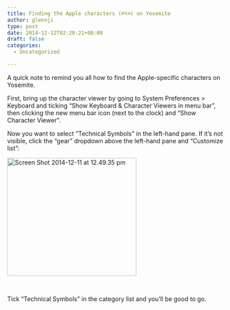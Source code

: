 ```yaml
---
title: Finding the Apple characters (⌘⌥⌫) on Yosemite
author: glennji
type: post
date: 2014-12-12T02:20:21+00:00
draft: false
categories:
  - Uncategorized

---
```

A quick note to remind you all how to find the Apple-specific characters on Yosemite.
  
First, bring up the character viewer by going to System Preferences > Keyboard and ticking &#8220;Show Keyboard & Character Viewers in menu bar&#8221;, then clicking the new menu bar icon (next to the clock) and &#8220;Show Character Viewer&#8221;.
  
Now you want to select &#8220;Technical Symbols&#8221; in the left-hand pane. If it&#8217;s not visible, click the &#8220;gear&#8221; dropdown above the left-hand pane and &#8220;Customize list&#8221;:
  
[<img class="aligncenter size-medium wp-image-13302" src="/wp-content/uploads/2014/12/Screen-Shot-2014-12-11-at-12.49.35-pm-300x274.png" alt="Screen Shot 2014-12-11 at 12.49.35 pm" width="300" height="274" />][1]
  
&nbsp;
  
Tick &#8220;Technical Symbols&#8221; in the category list and you&#8217;ll be good to go.

 [1]: /wp-content/uploads/2014/12/Screen-Shot-2014-12-11-at-12.49.35-pm.png
